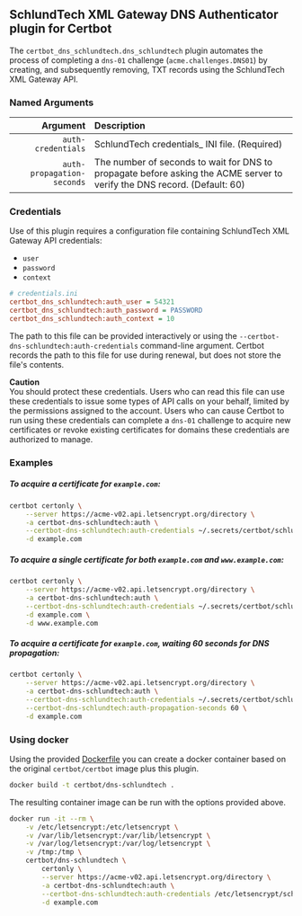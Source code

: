 ## SchlundTech XML Gateway DNS Authenticator plugin for Certbot

The `certbot_dns_schlundtech.dns_schlundtech` plugin automates the process of
completing a ``dns-01`` challenge (`acme.challenges.DNS01`) by creating, and
subsequently removing, TXT records using the SchlundTech XML Gateway API.

### Named Arguments
| Argument | Description |
| ---: | :--- |
| `auth-credentials` | SchlundTech credentials_ INI file. (Required) |
| `auth-propagation-seconds` | The number of seconds to wait for DNS to propagate before asking the ACME server to verify the DNS record. (Default: 60) |

### Credentials
Use of this plugin requires a configuration file containing SchlundTech XML
Gateway API credentials:
* `user`
* `password`
* `context`

```ini
# credentials.ini
certbot_dns_schlundtech:auth_user = 54321
certbot_dns_schlundtech:auth_password = PASSWORD
certbot_dns_schlundtech:auth_context = 10
```

The path to this file can be provided interactively or using the
`--certbot-dns-schlundtech:auth-credentials` command-line argument. Certbot
records the path to this file for use during renewal, but does not store the
file's contents.

**Caution**  
You should protect these credentials. Users who can read this file can use
these credentials to issue some types of API calls on your behalf, limited
by the permissions assigned to the account. Users who can cause Certbot to
run using these credentials can complete a ``dns-01`` challenge to acquire
new certificates or revoke existing certificates for domains these
credentials are authorized to manage.

### Examples
##### To acquire a certificate for `example.com`:
```bash
certbot certonly \
    --server https://acme-v02.api.letsencrypt.org/directory \
    -a certbot-dns-schlundtech:auth \
    --certbot-dns-schlundtech:auth-credentials ~/.secrets/certbot/schlundtech.ini \
    -d example.com
```
##### To acquire a single certificate for both `example.com` and `www.example.com`:
```bash
certbot certonly \
    --server https://acme-v02.api.letsencrypt.org/directory \
    -a certbot-dns-schlundtech:auth \
    --certbot-dns-schlundtech:auth-credentials ~/.secrets/certbot/schlundtech.ini \
    -d example.com \
    -d www.example.com
```
##### To acquire a certificate for `example.com`, waiting 60 seconds for DNS propagation:
```bash
certbot certonly \
    --server https://acme-v02.api.letsencrypt.org/directory \
    -a certbot-dns-schlundtech:auth \
    --certbot-dns-schlundtech:auth-credentials ~/.secrets/certbot/schlundtech.ini \
    --certbot-dns-schlundtech:auth-propagation-seconds 60 \
    -d example.com
```

### Using docker
Using the provided [Dockerfile](Dockerfile) you can create a docker container based on the original `certbot/certbot`
image plus this plugin.
```bash
docker build -t certbot/dns-schlundtech .
```
  
The resulting container image can be run with the options provided above.
```bash
docker run -it --rm \
    -v /etc/letsencrypt:/etc/letsencrypt \
    -v /var/lib/letsencrypt:/var/lib/letsencrypt \
    -v /var/log/letsencrypt:/var/log/letsencrypt \
    -v /tmp:/tmp \
    certbot/dns-schlundtech \
        certonly \
        --server https://acme-v02.api.letsencrypt.org/directory \
        -a certbot-dns-schlundtech:auth \
        --certbot-dns-schlundtech:auth-credentials /etc/letsencrypt/schlundtech.ini \
        -d example.com
```
